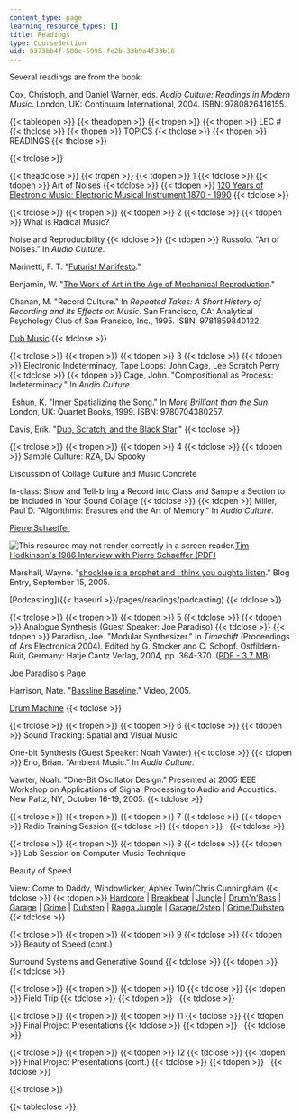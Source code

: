 ```yaml
---
content_type: page
learning_resource_types: []
title: Readings
type: CourseSection
uid: 8373bb4f-580e-5995-fe2b-33b9a4f33b16
---
```


Several readings are from the book:

Cox, Christoph, and Daniel Warner, eds. _Audio Culture: Readings in Modern Music_. London, UK: Continuum International, 2004. ISBN: 9780826416155.

{{< tableopen >}}
{{< theadopen >}}
{{< tropen >}}
{{< thopen >}}
LEC #
{{< thclose >}}
{{< thopen >}}
TOPICS
{{< thclose >}}
{{< thopen >}}
READINGS
{{< thclose >}}

{{< trclose >}}

{{< theadclose >}}
{{< tropen >}}
{{< tdopen >}}
1
{{< tdclose >}}
{{< tdopen >}}
Art of Noises
{{< tdclose >}}
{{< tdopen >}}
[120 Years of Electronic Music: Electronic Musical Instrument 1870 - 1990](https://www.scribd.com/document/126556047/120-Years-of-Electronic-Music)
{{< tdclose >}}

{{< trclose >}}
{{< tropen >}}
{{< tdopen >}}
2
{{< tdclose >}}
{{< tdopen >}}
What is Radical Music?  
  
Noise and Reproducibility
{{< tdclose >}}
{{< tdopen >}}
Russolo. "Art of Noises." In _Audio Culture_.  
  
Marinetti, F. T. "[Futurist Manifesto](http://en.wikipedia.org/wiki/Futurist_Manifesto)."  
  
Benjamin, W. "[The Work of Art in the Age of Mechanical Reproduction](http://en.wikipedia.org/wiki/The_Work_of_Art_in_the_Age_of_Mechanical_Reproduction)."  
  
Chanan, M. "Record Culture." In _Repeated Takes: A Short History of Recording and Its Effects on Music_. San Francisco, CA: Analytical Psychology Club of San Fransico, Inc., 1995. ISBN: 9781859840122.  
  
[Dub Music](http://en.wikipedia.org/wiki/Dub_music)
{{< tdclose >}}

{{< trclose >}}
{{< tropen >}}
{{< tdopen >}}
3
{{< tdclose >}}
{{< tdopen >}}
Electronic Indeterminacy, Tape Loops: John Cage, Lee Scratch Perry
{{< tdclose >}}
{{< tdopen >}}
Cage, John. "Compositional as Process: Indeterminacy." In _Audio Culture_.  
  
 Eshun, K. "Inner Spatializing the Song." In _More Brilliant than the Sun_. London, UK: Quartet Books, 1999. ISBN: 9780704380257.  
  
Davis, Erik. "[Dub, Scratch, and the Black Star](https://techgnosis.com/dub-scratch-and-the-black-star/)."
{{< tdclose >}}

{{< trclose >}}
{{< tropen >}}
{{< tdopen >}}
4
{{< tdclose >}}
{{< tdopen >}}
Sample Culture: RZA, DJ Spooky  
  
Discussion of Collage Culture and Music Concrète  
  
In-class: Show and Tell-bring a Record into Class and Sample a Section to be Included in Your Sound Collage
{{< tdclose >}}
{{< tdopen >}}
Miller, Paul D. "Algorithms: Erasures and the Art of Memory." In _Audio Culture_.  
  
[Pierre Schaeffer](http://en.wikipedia.org/wiki/Pierre_Schaeffer)  
  
![This resource may not render correctly in a screen reader.](/images/inacessible.gif)[Tim Hodkinson's 1986 Interview with Pierre Schaeffer (PDF)](http://www.timhodgkinson.co.uk/schaeffer.pdf)  
  
Marshall, Wayne. "[shocklee is a prophet and i think you oughta listen](http://wayneandwax.blogspot.com/2005/09/shocklee-is-prophet-and-i-think-you.html)." Blog Entry, September 15, 2005.  
  
[Podcasting]({{< baseurl >}}/pages/readings/podcasting)
{{< tdclose >}}

{{< trclose >}}
{{< tropen >}}
{{< tdopen >}}
5
{{< tdclose >}}
{{< tdopen >}}
Analogue Synthesis (Guest Speaker: Joe Paradiso)
{{< tdclose >}}
{{< tdopen >}}
Paradiso, Joe. "Modular Synthesizer." In _Timeshift_ (Proceedings of Ars Electronica 2004). Edited by G. Stocker and C. Schopf. Ostfildern-Ruit, Germany: Hatje Cantz Verlag, 2004, pp. 364-370. ([PDF - 3.7 MB](http://www.media.mit.edu/resenv/pubs/papers/2004-08-ArsSynthPaper.pdf))  
  
[Joe Paradiso's Page](http://www.media.mit.edu/people/bio_joep.html)  
  
Harrison, Nate. "[Bassline Baseline](http://nkhstudio.com/pages/popup_bassline.html)." Video, 2005.  
  
[Drum Machine](http://en.wikipedia.org/wiki/Drum_Machine)
{{< tdclose >}}

{{< trclose >}}
{{< tropen >}}
{{< tdopen >}}
6
{{< tdclose >}}
{{< tdopen >}}
Sound Tracking: Spatial and Visual Music  
  
One-bit Synthesis (Guest Speaker: Noah Vawter)
{{< tdclose >}}
{{< tdopen >}}
Eno, Brian. "Ambient Music." In _Audio Culture_.  
  
Vawter, Noah. "One-Bit Oscillator Design." Presented at 2005 IEEE Workshop on Applications of Signal Processing to Audio and Acoustics. New Paltz, NY, October 16-19, 2005.
{{< tdclose >}}

{{< trclose >}}
{{< tropen >}}
{{< tdopen >}}
7
{{< tdclose >}}
{{< tdopen >}}
Radio Training Session
{{< tdclose >}}
{{< tdopen >}}
 
{{< tdclose >}}

{{< trclose >}}
{{< tropen >}}
{{< tdopen >}}
8
{{< tdclose >}}
{{< tdopen >}}
Lab Session on Computer Music Technique  
  
Beauty of Speed  
  
View: Come to Daddy, Windowlicker, Aphex Twin/Chris Cunningham
{{< tdclose >}}
{{< tdopen >}}
[Hardcore](http://en.wikipedia.org/wiki/Hardcore_techno) | [Breakbeat](http://en.wikipedia.org/wiki/Breakbeat) | [Jungle](http://en.wikipedia.org/wiki/Jungle_music) | [Drum'n'Bass](http://en.wikipedia.org/wiki/Drum_and_bass) | [Garage](http://en.wikipedia.org/wiki/Garage_%28dance_music%29#UK_Garage) | [Grime](http://en.wikipedia.org/wiki/Grime) | [Dubstep](http://en.wikipedia.org/wiki/Dubstep) | [Ragga Jungle](http://en.wikipedia.org/wiki/Ragga_jungle) | [Garage/2step](http://en.wikipedia.org/wiki/Garage_%28dance_music%29#2step) | [Grime/Dubstep](http://en.wikipedia.org/wiki/Dubstep)
{{< tdclose >}}

{{< trclose >}}
{{< tropen >}}
{{< tdopen >}}
9
{{< tdclose >}}
{{< tdopen >}}
Beauty of Speed (cont.)  
  
Surround Systems and Generative Sound
{{< tdclose >}}
{{< tdopen >}}
 
{{< tdclose >}}

{{< trclose >}}
{{< tropen >}}
{{< tdopen >}}
10
{{< tdclose >}}
{{< tdopen >}}
Field Trip
{{< tdclose >}}
{{< tdopen >}}
 
{{< tdclose >}}

{{< trclose >}}
{{< tropen >}}
{{< tdopen >}}
11
{{< tdclose >}}
{{< tdopen >}}
Final Project Presentations
{{< tdclose >}}
{{< tdopen >}}
 
{{< tdclose >}}

{{< trclose >}}
{{< tropen >}}
{{< tdopen >}}
12
{{< tdclose >}}
{{< tdopen >}}
Final Project Presentations (cont.)
{{< tdclose >}}
{{< tdopen >}}
 
{{< tdclose >}}

{{< trclose >}}

{{< tableclose >}}